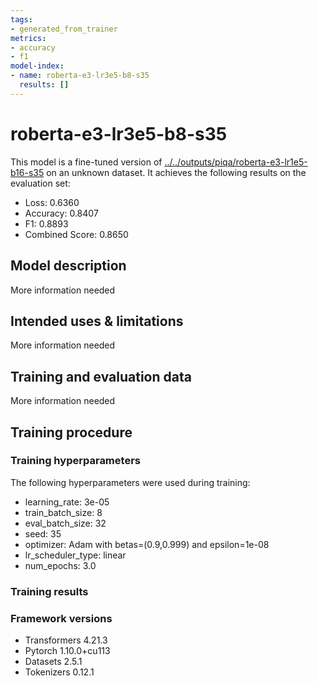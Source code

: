 ```yaml
---
tags:
- generated_from_trainer
metrics:
- accuracy
- f1
model-index:
- name: roberta-e3-lr3e5-b8-s35
  results: []
---
```


<!-- This model card has been generated automatically according to the information the Trainer had access to. You
should probably proofread and complete it, then remove this comment. -->

# roberta-e3-lr3e5-b8-s35

This model is a fine-tuned version of [../../outputs/piqa/roberta-e3-lr1e5-b16-s35](https://huggingface.co/../../outputs/piqa/roberta-e3-lr1e5-b16-s35) on an unknown dataset.
It achieves the following results on the evaluation set:
- Loss: 0.6360
- Accuracy: 0.8407
- F1: 0.8893
- Combined Score: 0.8650

## Model description

More information needed

## Intended uses & limitations

More information needed

## Training and evaluation data

More information needed

## Training procedure

### Training hyperparameters

The following hyperparameters were used during training:
- learning_rate: 3e-05
- train_batch_size: 8
- eval_batch_size: 32
- seed: 35
- optimizer: Adam with betas=(0.9,0.999) and epsilon=1e-08
- lr_scheduler_type: linear
- num_epochs: 3.0

### Training results



### Framework versions

- Transformers 4.21.3
- Pytorch 1.10.0+cu113
- Datasets 2.5.1
- Tokenizers 0.12.1

